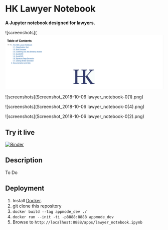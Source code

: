 # HK Lawyer Notebook

**A Jupyter notebook designed for lawyers.**

![screenshots](![alt text](https://github.com/jndewey/dashboard/blob/master/dashboard/Screenshot_2018-10-06%20%20lawyer_notebook-0(3).png)

![screenshots](Screenshot_2018-10-06  lawyer_notebook-0(1).png)

![screenshots](Screenshot_2018-10-06  lawyer_notebook-0(4).png)

![screenshots](Screenshot_2018-10-06  lawyer_notebook-0(2).png)


## Try it live

[![Binder](https://mybinder.org/badge.svg)](https://mybinder.org/v2/gh/oschuett/appmode/master?urlpath=%2Fapps%2Fexample_app.ipynb)


## Description

To Do
## Deployment

1. Install [Docker](https://docs.docker.com/engine/installation/).
2. git clone this repository
3. `docker build --tag appmode_dev ./`
4. `docker run --init -ti -p8888:8888 appmode_dev`
5. Browse to `http://localhost:8888/apps/lawyer_notebook.ipynb`
